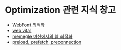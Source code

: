 # Optimization 관련 지식 창고

- [WebFont 최적화](https://utopian-galley-07b.notion.site/WebFont-59f30b0dbca04a228373fd87343b2e46)
- [web vital](https://utopian-galley-07b.notion.site/121363a5f2284f389a1942ae3a4d749e)
- [memegle 미션에서의 웹 최적화](https://utopian-galley-07b.notion.site/memegle-6b50d1562e614fae9cbb9a8a58a2e4f8)
- [preload, prefetch, preconnection](https://github.com/byhhh2/helloworld/blob/main/Optimization/preload%2C%20prefetch%2C%20preconnection.md)
